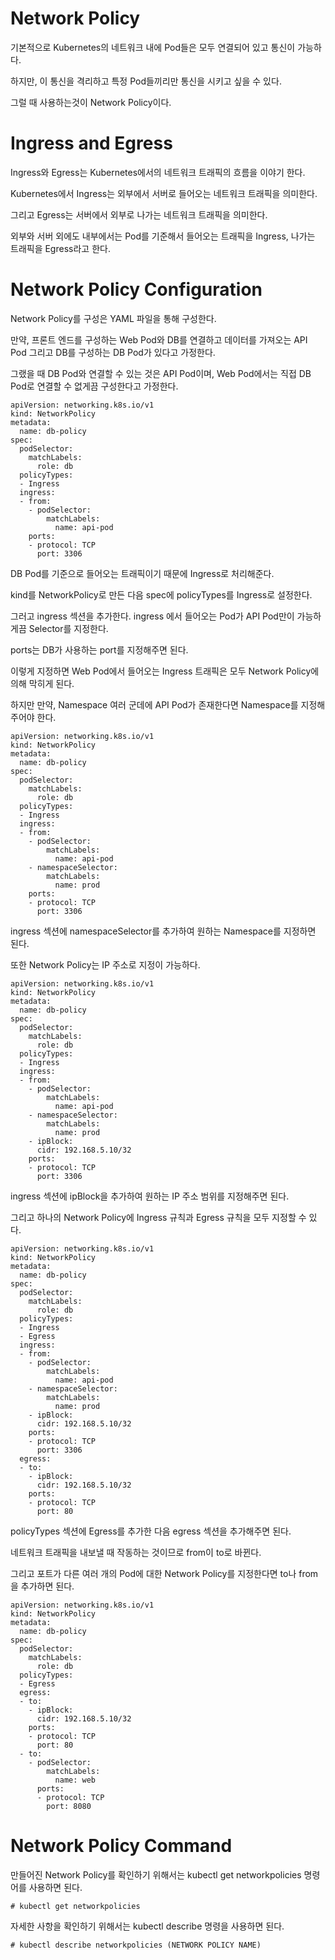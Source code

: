 # Network Policy

기본적으로 Kubernetes의 네트워크 내에 Pod들은 모두 연결되어 있고 통신이 가능하다.

하지만, 이 통신을 격리하고 특정 Pod들끼리만 통신을 시키고 싶을 수 있다.

그럴 때 사용하는것이 Network Policy이다.

# Ingress and Egress

Ingress와 Egress는 Kubernetes에서의 네트워크 트래픽의 흐름을 이야기 한다.

Kubernetes에서 Ingress는 외부에서 서버로 들어오는 네트워크 트래픽을 의미한다.

그리고 Egress는 서버에서 외부로 나가는 네트워크 트래픽을 의미한다.

외부와 서버 외에도 내부에서는 Pod를 기준해서 들어오는 트래픽을 Ingress, 나가는 트래픽을 Egress라고 한다.

# Network Policy Configuration

Network Policy를 구성은 YAML 파일을 통해 구성한다.

만약, 프론트 엔드를 구성하는 Web Pod와 DB를 연결하고 데이터를 가져오는 API Pod 그리고 DB를 구성하는 DB Pod가 있다고 가정한다.

그랬을 때 DB Pod와 연결할 수 있는 것은 API Pod이며, Web Pod에서는 직접 DB Pod로 연결할 수 없게끔 구성한다고 가정한다.

```
apiVersion: networking.k8s.io/v1
kind: NetworkPolicy
metadata:
  name: db-policy
spec:
  podSelector:
    matchLabels:
      role: db
  policyTypes:
  - Ingress
  ingress:
  - from:
    - podSelector:
        matchLabels:
          name: api-pod
    ports:
    - protocol: TCP
      port: 3306
```

DB Pod를 기준으로 들어오는 트래픽이기 때문에 Ingress로 처리해준다. 

kind를 NetworkPolicy로 만든 다음 spec에 policyTypes를 Ingress로 설정한다.

그러고 ingress 섹션을 추가한다. ingress 에서 들어오는 Pod가 API Pod만이 가능하게끔 Selector를 지정한다.

ports는 DB가 사용하는 port를 지정해주면 된다.

이렇게 지정하면 Web Pod에서 들어오는 Ingress 트래픽은 모두 Network Policy에 의해 막히게 된다.

하지만 만약, Namespace 여러 군데에 API Pod가 존재한다면 Namespace를 지정해주어야 한다.

```
apiVersion: networking.k8s.io/v1
kind: NetworkPolicy
metadata:
  name: db-policy
spec:
  podSelector:
    matchLabels:
      role: db
  policyTypes:
  - Ingress
  ingress:
  - from:
    - podSelector:
        matchLabels:
          name: api-pod
    - namespaceSelector:
        matchLabels:
          name: prod
    ports:
    - protocol: TCP
      port: 3306
```

ingress 섹션에 namespaceSelector를 추가하여 원하는 Namespace를 지정하면 된다.

또한 Network Policy는 IP 주소로 지정이 가능하다.

```
apiVersion: networking.k8s.io/v1
kind: NetworkPolicy
metadata:
  name: db-policy
spec:
  podSelector:
    matchLabels:
      role: db
  policyTypes:
  - Ingress
  ingress:
  - from:
    - podSelector:
        matchLabels:
          name: api-pod
    - namespaceSelector:
        matchLabels:
          name: prod
    - ipBlock:
      cidr: 192.168.5.10/32
    ports:
    - protocol: TCP
      port: 3306
```

ingress 섹션에 ipBlock을 추가하여 원하는 IP 주소 범위를 지정해주면 된다.

그리고 하나의 Network Policy에 Ingress 규칙과 Egress 규칙을 모두 지정할 수 있다.

```
apiVersion: networking.k8s.io/v1
kind: NetworkPolicy
metadata:
  name: db-policy
spec:
  podSelector:
    matchLabels:
      role: db
  policyTypes:
  - Ingress
  - Egress
  ingress:
  - from:
    - podSelector:
        matchLabels:
          name: api-pod
    - namespaceSelector:
        matchLabels:
          name: prod
    - ipBlock:
      cidr: 192.168.5.10/32
    ports:
    - protocol: TCP
      port: 3306
  egress:
  - to:
    - ipBlock:
      cidr: 192.168.5.10/32
    ports:
    - protocol: TCP
      port: 80
```

policyTypes 섹션에 Egress를 추가한 다음 egress 섹션을 추가해주면 된다.

네트워크 트래픽을 내보낼 때 작동하는 것이므로 from이 to로 바뀐다.

그리고 포트가 다른 여러 개의 Pod에 대한 Network Policy를 지정한다면 to나 from을 추가하면 된다.

```
apiVersion: networking.k8s.io/v1
kind: NetworkPolicy
metadata:
  name: db-policy
spec:
  podSelector:
    matchLabels:
      role: db
  policyTypes:
  - Egress
  egress:
  - to:
    - ipBlock:
      cidr: 192.168.5.10/32
    ports:
    - protocol: TCP
      port: 80
  - to:
    - podSelector:
        matchLabels:
          name: web
      ports:
      - protocol: TCP
        port: 8080
```

# Network Policy Command

만들어진 Network Policy를 확인하기 위해서는 kubectl get networkpolicies 명령어를 사용하면 된다.

```
# kubectl get networkpolicies
```

자세한 사항을 확인하기 위해서는 kubectl describe 명령을 사용하면 된다.

```
# kubectl describe networkpolicies (NETWORK POLICY NAME)
```
